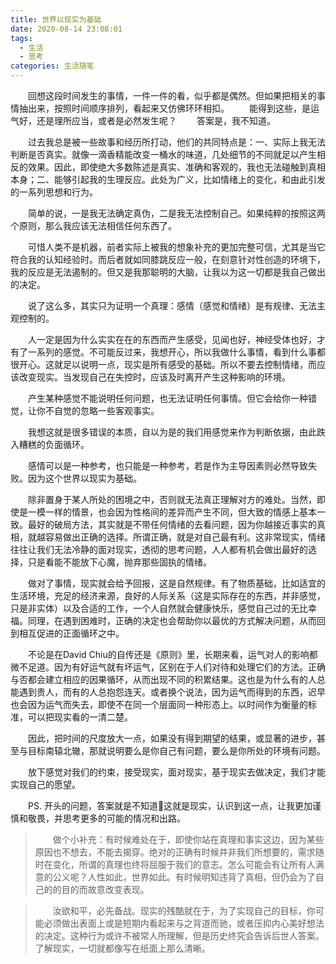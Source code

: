 ```yaml
---
title: 世界以现实为基础
date: 2020-08-14 23:08:01
tags:
  - 生活
  - 思考
categories: 生活随笔
---
```


　　回想这段时间发生的事情，一件一件的看，似乎都是偶然。但如果把相关的事情抽出来，按照时间顺序排列，看起来又仿佛环环相扣。
　　能得到这些，是运气好，还是理所应当，或者是必然发生呢？
　　答案是，我不知道。

<!--more-->

　　过去我总是被一些故事和经历所打动，他们的共同特点是：一、实际上我无法判断是否真实。就像一滴香精能改变一桶水的味道，几处细节的不同就足以产生相反的效果。因此，即使绝大多数陈述是真实、准确和客观的，我也无法碰触到真相本身；二、能够引起我的生理反应。此处为广义，比如情绪上的变化，和由此引发的一系列思想和行为。

　　简单的说，一是我无法确定真伪，二是我无法控制自己。如果纯粹的按照这两个原则，那么我应该无法相信任何东西了。

　　可惜人类不是机器，前者实际上被我的想象补充的更加完整可信，尤其是当它符合我的认知经验时。而后者就如同膝跳反应一般，在刻意针对性创造的环境下，我的反应是无法遏制的。但又是我那聪明的大脑，让我以为这一切都是我自己做出的决定。

　　说了这么多，其实只为证明一个真理：感情（感觉和情绪）是有规律、无法主观控制的。

　　人一定是因为什么实实在在的东西而产生感受，见闻也好，神经受体也好，才有了一系列的感觉。不可能反过来，我想开心，所以我做什么事情，看到什么事都很开心。这就足以说明一点，现实是所有感受的基础。所以不要去控制情绪，而应该改变现实。当发现自己在失控时，应该及时离开产生这种影响的环境。

　　产生某种感觉不能说明任何问题，也无法证明任何事情。但它会给你一种错觉，让你不自觉的忽略一些客观事实。

　　我想这就是很多错误的本质，自以为是的我们用感觉来作为判断依据，由此跌入糟糕的负面循环。

　　感情可以是一种参考，也只能是一种参考，若是作为主导因素则必然导致失败。因为这个世界以现实为基础。

　　除非置身于某人所处的困境之中，否则就无法真正理解对方的难处。当然，即使是一模一样的情景，也会因为性格间的差异而产生不同，但大致的情感上基本一致。最好的破局方法，其实就是不带任何情绪的去看问题，因为你越接近事实的真相，就越容易做出正确的选择。所谓正确，就是对自己最有利。这非常现实，情绪往往让我们无法冷静的面对现实，透彻的思考问题，人人都有机会做出最好的选择，只是看能不能放下心魔，抛弃那些固执的情绪。

　　做对了事情，现实就会给予回报，这是自然规律。有了物质基础，比如适宜的生活环境，充足的经济来源，良好的人际关系（这是实际存在的东西，并非感觉，只是非实体）以及合适的工作，一个人自然就会健康快乐，感觉自己过的无比幸福。同理，在遇到困难时，正确的决定也会帮助你以最优的方式解决问题，从而回到相互促进的正面循环之中。

　　不论是在David Chiu的自传还是《原则》里，长期来看，运气对人的影响都微不足道。因为有好运气就有坏运气，区别在于人们对待和处理它们的方法。正确与否都会建立相应的因果循环，从而出现不同的积累结果。这也是为什么有的人总能遇到贵人，而有的人总抱怨连天。或者换个说法，因为运气而得到的东西，迟早也会因为运气而失去，即使不在同一个层面同一种形态上。以时间作为衡量的标准，可以把现实看的一清二楚。

　　因此，把时间的尺度放大一点，如果没有得到期望的结果，或显著的进步，甚至与目标南辕北辙，那就说明要么是你自己有问题，要么是你所处的环境有问题。

　　放下感觉对我们的约束，接受现实，面对现实，基于现实去做决定，我们才能实现自己的愿望。



　　PS. 开头的问题，答案就是不知道🤣这就是现实，认识到这一点，让我更加谨慎和敬畏，并思考更多的可能的情况和出路。
　　

>　　做个小补充：有时候难处在于，即使你站在真理和事实这边，因为某些原因也不想去，不能去揭穿。绝对的正确有时候并非我们所想要的，需求随时在变化，所谓的真理也终将屈服于我们的意志。怎么可能会有让所有人满意的公义呢？人性如此，世界如此。有时候明知违背了真相，但仍会为了自己的的目的而故意改变表现。

>　　汝欲和平，必先备战。现实的残酷就在于，为了实现自己的目标，你可能必须做出表面上或是短期内看起来与之背道而驰，或者压抑内心美好想法的决定。这种行为或许不被常人所理解，但是历史终究会告诉后世人答案。了解现实，一切就都像写在纸面上那么清晰。